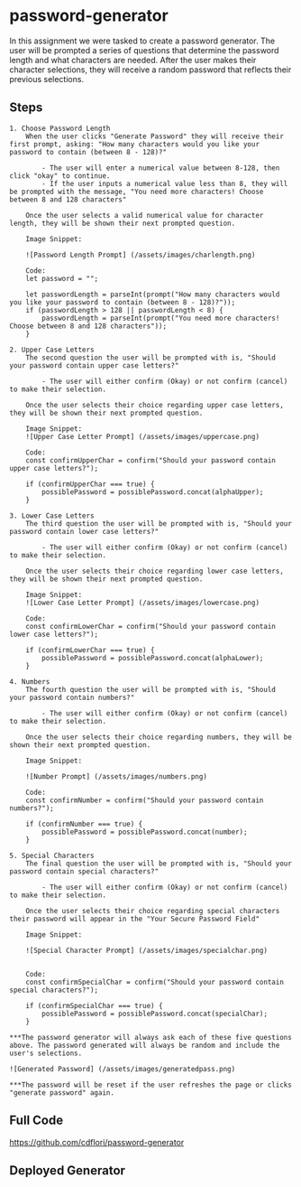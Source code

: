 # password-generator

In this assignment we were tasked to create a password generator. The user will be prompted a series of questions that determine the password length and what characters are needed. After the user makes their character selections, they will receive a random password that reflects their previous selections. 

## Steps

    1. Choose Password Length
        When the user clicks "Generate Password" they will receive their first prompt, asking: "How many characters would you like your password to contain (between 8 - 128)?"

            - The user will enter a numerical value between 8-128, then click "okay" to continue. 
            - If the user inputs a numerical value less than 8, they will be prompted with the message, "You need more characters! Choose between 8 and 128 characters"

        Once the user selects a valid numerical value for character length, they will be shown their next prompted question.

        Image Snippet: 

        ![Password Length Prompt] (/assets/images/charlength.png)

        Code: 
        let password = "";
        
        let passwordLength = parseInt(prompt("How many characters would you like your password to contain (between 8 - 128)?"));
        if (passwordLength > 128 || passwordLength < 8) {
            passwordLength = parseInt(prompt("You need more characters! Choose between 8 and 128 characters"));
        }

    2. Upper Case Letters
        The second question the user will be prompted with is, "Should your password contain upper case letters?"

            - The user will either confirm (Okay) or not confirm (cancel) to make their selection.

        Once the user selects their choice regarding upper case letters, they will be shown their next prompted question.

        Image Snippet:
        ![Upper Case Letter Prompt] (/assets/images/uppercase.png)

        Code:
        const confirmUpperChar = confirm("Should your password contain upper case letters?");

        if (confirmUpperChar === true) {
            possiblePassword = possiblePassword.concat(alphaUpper);
        }

    3. Lower Case Letters
        The third question the user will be prompted with is, "Should your password contain lower case letters?"

            - The user will either confirm (Okay) or not confirm (cancel) to make their selection.

        Once the user selects their choice regarding lower case letters, they will be shown their next prompted question.

        Image Snippet:
        ![Lower Case Letter Prompt] (/assets/images/lowercase.png)

        Code:
        const confirmLowerChar = confirm("Should your password contain lower case letters?");

        if (confirmLowerChar === true) {
            possiblePassword = possiblePassword.concat(alphaLower);
        }

    4. Numbers
        The fourth question the user will be prompted with is, "Should your password contain numbers?"

            - The user will either confirm (Okay) or not confirm (cancel) to make their selection.

        Once the user selects their choice regarding numbers, they will be shown their next prompted question.

        Image Snippet:

        ![Number Prompt] (/assets/images/numbers.png)

        Code:
        const confirmNumber = confirm("Should your password contain numbers?");

        if (confirmNumber === true) {
            possiblePassword = possiblePassword.concat(number);
        }

    5. Special Characters
        The final question the user will be prompted with is, "Should your password contain special characters?"

            - The user will either confirm (Okay) or not confirm (cancel) to make their selection.

        Once the user selects their choice regarding special characters their password will appear in the "Your Secure Password Field"

        Image Snippet:

        ![Special Character Prompt] (/assets/images/specialchar.png)


        Code:
        const confirmSpecialChar = confirm("Should your password contain special characters?");

        if (confirmSpecialChar === true) {
            possiblePassword = possiblePassword.concat(specialChar);
        }

    ***The password generator will always ask each of these five questions above. The password generated will always be random and include the user's selections. 

    ![Generated Password] (/assets/images/generatedpass.png)

    ***The password will be reset if the user refreshes the page or clicks "generate password" again. 

    

## Full Code

https://github.com/cdflori/password-generator 

## Deployed Generator





